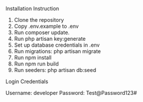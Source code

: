 Installation Instruction

1. Clone the repository
2. Copy .env.example to .env
3. Run composer update.
4. Run php artisan key:generate
5. Set up database credentials in .env
6. Run migrations: php artisan migrate
7. Run npm install
8. Run npm run build
10. Run seeders: php artisan db:seed


Login Credentials

Username: developer
Password: Test@Password123#
